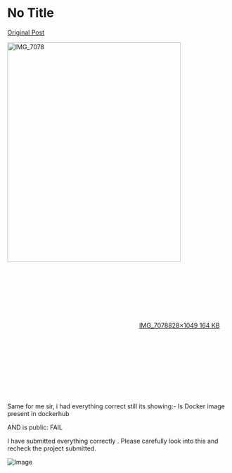 # No Title

[Original Post](https://discourse.onlinedegree.iitm.ac.in/t/171141/239)

<p><div class="lightbox-wrapper"><a class="lightbox" href="https://europe1.discourse-cdn.com/flex013/uploads/iitm/original/3X/4/0/4089a9e8f0f406a1c06ffd2c33cff5f18a832899.jpeg" data-download-href="/uploads/short-url/9cVv4NyVXvwIVWEBlYSIuNPvtiN.jpeg?dl=1" title="IMG_7078" rel="noopener nofollow ugc"><img src="https://europe1.discourse-cdn.com/flex013/uploads/iitm/optimized/3X/4/0/4089a9e8f0f406a1c06ffd2c33cff5f18a832899_2_394x500.jpeg" alt="IMG_7078" data-base62-sha1="9cVv4NyVXvwIVWEBlYSIuNPvtiN" width="394" height="500" srcset="https://europe1.discourse-cdn.com/flex013/uploads/iitm/optimized/3X/4/0/4089a9e8f0f406a1c06ffd2c33cff5f18a832899_2_394x500.jpeg, https://europe1.discourse-cdn.com/flex013/uploads/iitm/optimized/3X/4/0/4089a9e8f0f406a1c06ffd2c33cff5f18a832899_2_591x750.jpeg 1.5x, https://europe1.discourse-cdn.com/flex013/uploads/iitm/optimized/3X/4/0/4089a9e8f0f406a1c06ffd2c33cff5f18a832899_2_788x1000.jpeg 2x" data-dominant-color="333437"><div class="meta"><svg class="fa d-icon d-icon-far-image svg-icon" aria-hidden="true"><use href="#far-image"></use></svg><span class="filename">IMG_7078</span><span class="informations">828×1049 164 KB</span><svg class="fa d-icon d-icon-discourse-expand svg-icon" aria-hidden="true"><use href="#discourse-expand"></use></svg></div></a></div><br>
Same for me sir, i had everything correct still its showing:- Is Docker image present in dockerhub</p>
<p>AND is public: FAIL</p>
<p>I have submitted everything correctly . Please carefully look into this and recheck the project submitted.</p>

![Image](https://europe1.discourse-cdn.com/flex013/uploads/iitm/optimized/3X/4/0/4089a9e8f0f406a1c06ffd2c33cff5f18a832899_2_394x500.jpeg)